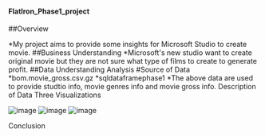 #### FlatIron_Phase1_project

##Overview

*My project aims to provide some insights for Microsoft Studio to create movie.
##Business Understanding
*Microsoft's new studio want to create original movie but they are not sure what type of films to create to generate profit.
##Data Understanding Analysis
#Source of Data
*bom.movie_gross.csv.gz
*sqldataframephase1
*The above data are used to provide studtio info, movie genres info and movie gross info.
    Description of Data
    Three Visualizations

![image](https://user-images.githubusercontent.com/65572411/172056866-9beb8a6a-79f4-4484-b393-cf0a6c3825fc.png)
![image](https://user-images.githubusercontent.com/65572411/172056909-7bdc0d81-3372-4606-94ee-57f03adc81c5.png)
![image](https://user-images.githubusercontent.com/65572411/172056932-8c83edf0-861c-4120-8808-32830bb20738.png)

Conclusion
